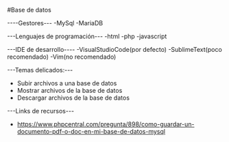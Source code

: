 #Base de datos

----Gestores---
 -MySql
 -MariaDB

---Lenguajes de programación---
 -html
 -php
 -javascript

---IDE de desarrollo----
 -VisualStudioCode(por defecto)
 -SublimeText(poco recomendado)
 -Vim(no recomendado)

---Temas delicados:---
 - Subir archivos a una base de datos
 - Mostrar archivos de la base de datos
 - Descargar archivos de la base de datos
 

---Links de recursos---
- https://www.phpcentral.com/pregunta/898/como-guardar-un-documento-pdf-o-doc-en-mi-base-de-datos-mysql
